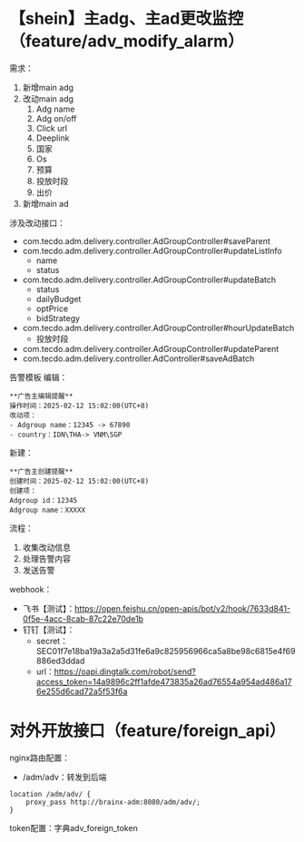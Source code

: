 # 【shein】主adg、主ad更改监控（feature/adv_modify_alarm）
需求：
1. 新增main adg
2. 改动main adg
	1. Adg name
	2. Adg on/off
	3. Click url
	4. Deeplink
	5. 国家
	6. Os
	7. 预算
	8. 投放时段
	9. 出价
3. 新增main ad

涉及改动接口：
- com.tecdo.adm.delivery.controller.AdGroupController#saveParent
- com.tecdo.adm.delivery.controller.AdGroupController#updateListInfo
	- name
	- status
- com.tecdo.adm.delivery.controller.AdGroupController#updateBatch
	- status
	- dailyBudget
	- optPrice
	- bidStrategy
- com.tecdo.adm.delivery.controller.AdGroupController#hourUpdateBatch
	- 投放时段
- com.tecdo.adm.delivery.controller.AdGroupController#updateParent
- com.tecdo.adm.delivery.controller.AdController#saveAdBatch

 告警模板
编辑：
```
**广告主编辑提醒**
操作时间：2025-02-12 15:02:00(UTC+8)
改动项：
- Adgroup name：12345 -> 67890
- country：IDN\THA-> VNM\SGP
```
新建：
```
**广告主创建提醒**
创建时间：2025-02-12 15:02:00(UTC+8)
创建项：
Adgroup id：12345
Adgroup name：XXXXX
```

流程：
1. 收集改动信息
2. 处理告警内容
3. 发送告警

webhook：
- 飞书【测试】：https://open.feishu.cn/open-apis/bot/v2/hook/7633d841-0f5e-4acc-8cab-87c22e70de1b
- 钉钉【测试】：
	- secret：SEC01f7e18ba19a3a2a5d31fe6a9c825956966ca5a8be98c6815e4f69886ed3ddad
	- url：https://oapi.dingtalk.com/robot/send?access_token=14a9896c2ff1afde473835a26ad76554a954ad486a176e255d6cad72a5f53f6a
# 对外开放接口（feature/foreign_api）
nginx路由配置：
- /adm/adv：转发到后端
```
location /adm/adv/ {
	proxy_pass http://brainx-adm:8080/adm/adv/;
}
```
token配置：字典adv_foreign_token